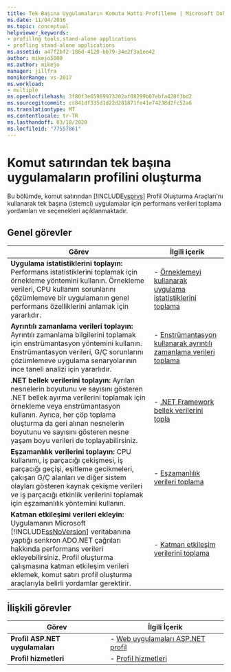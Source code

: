 ```yaml
---
title: Tek Başına Uygulamaların Komuta Hattı Profilleme | Microsoft Dokümanlar
ms.date: 11/04/2016
ms.topic: conceptual
helpviewer_keywords:
- profillng tools,stand-alone applications
- profling stand-alone applications
ms.assetid: a47f2bf2-186d-4120-bb79-34e2f3a1ee42
author: mikejo5000
ms.author: mikejo
manager: jillfra
monikerRange: vs-2017
ms.workload:
- multiple
ms.openlocfilehash: 3f80f3e65969973202af08299b07ebfa420f3bd2
ms.sourcegitcommit: cc841df335d1d22d281871fe41e74238d2fc52a6
ms.translationtype: MT
ms.contentlocale: tr-TR
ms.lasthandoff: 03/18/2020
ms.locfileid: "77557861"
---
```

# <a name="command-line-profiling-of-stand-alone-applications"></a>Komut satırından tek başına uygulamaların profilini oluşturma
Bu bölümde, komut satırından [!INCLUDE[vsprvs](../code-quality/includes/vsprvs_md.md)] Profil Oluşturma Araçları'nı kullanarak tek başına (istemci) uygulamalar için performans verileri toplama yordamları ve seçenekleri açıklanmaktadır.

## <a name="common-tasks"></a>Genel görevler

| Görev | İlgili içerik |
| - | - |
| **Uygulama istatistiklerini toplayın:** Performans istatistiklerini toplamak için örnekleme yöntemini kullanın. Örnekleme verileri, CPU kullanım sorunlarını çözümlemeve bir uygulamanın genel performans özelliklerini anlamak için yararlıdır. | -   [Örneklemeyi kullanarak uygulama istatistiklerini toplama](../profiling/collecting-application-statistics-for-stand-alone-applications.md) |
| **Ayrıntılı zamanlama verileri toplayın:** Ayrıntılı zamanlama bilgilerini toplamak için enstrümantasyon yöntemini kullanın. Enstrümantasyon verileri, G/Ç sorunlarını çözümlemeve uygulama senaryolarının ince taneli analizi için yararlıdır. | -   [Enstrümantasyon kullanarak ayrıntılı zamanlama verileri toplama](../profiling/collecting-detailed-timing-data-for-a-stand-alone-application.md) |
| **.NET bellek verilerini toplayın:** Ayrılan nesnelerin boyutunu ve sayısını gösteren .NET bellek ayırma verilerini toplamak için örnekleme veya enstrümantasyon kullanın. Ayrıca, her çöp toplama oluşturma da geri alınan nesnelerin boyutunu ve sayısını gösteren nesne yaşam boyu verileri de toplayabilirsiniz. | -   [.NET Framework bellek verilerini topla](../profiling/collecting-dotnet-framework-memory-data-for-stand-alone-applications.md) |
| **Eşzamanlılık verilerini toplayın:** CPU kullanımı, iş parçacığı çekişmesi, iş parçacığı geçişi, eşitleme gecikmeleri, çakışan G/Ç alanları ve diğer sistem olayları gösteren kaynak çekişme verileri ve iş parçacığı etkinlik verilerini toplamak için eşzamanlılık yöntemini kullanın. | -   [Eşzamanlılık verileri toplama](../profiling/collecting-concurrency-data-for-stand-alone-applications.md) |
| **Katman etkileşimi verileri ekleyin:** Uygulamanın Microsoft [!INCLUDE[ssNoVersion](../data-tools/includes/ssnoversion_md.md)] veritabanına yaptığı senkron ADO.NET çağrıları hakkında performans verileri ekleyebilirsiniz. Profil oluşturma çalışmasına katman etkileşim verileri eklemek, komut satırı profil oluşturma araçlarıyla belirli yordamlar gerektirir. | -   [Katman etkileşim verilerini toplama](../profiling/adding-tier-interaction-data-from-the-command-line.md) |

## <a name="related-tasks"></a>İlişkili görevler

|Görev|İlgili İçerik|
|----------|---------------------|
|**Profil ASP.NET uygulamaları**|-   [Web uygulamaları ASP.NET profil](../profiling/command-line-profiling-of-aspnet-web-applications.md)|
|**Profil hizmetleri**|-   [Profil hizmetleri](../profiling/command-line-profiling-of-services.md)|
